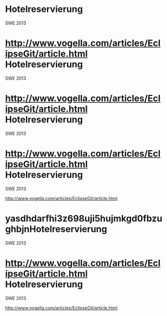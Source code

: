Hotelreservierung
=================

SWE 2013




http://www.vogella.com/articles/EclipseGit/article.html
Hotelreservierung
=================

SWE 2013




http://www.vogella.com/articles/EclipseGit/article.html
Hotelreservierung
=================

SWE 2013




http://www.vogella.com/articles/EclipseGit/article.html
Hotelreservierung
=================

SWE 2013




http://www.vogella.com/articles/EclipseGit/article.html

yasdhdarfhi3z698uji5hujmkgd0fbzughbjnHotelreservierung
=================

SWE 2013




http://www.vogella.com/articles/EclipseGit/article.html
Hotelreservierung
=================

SWE 2013




http://www.vogella.com/articles/EclipseGit/article.html
